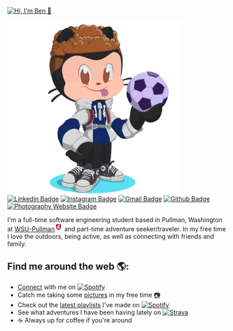 <!-- # Hi, I'm Ben <img src="https://raw.githubusercontent.com/BenjaminMichaelis/BenjaminMichaelis/master/Images/wave.gif" width="30px"> -->

<a href="https://github.com/BenjaminMichaelis"><img alt="Hi, I'm Ben 👋" src="https://github.com/BenjaminMichaelis/BenjaminMichaelis/raw/main/gifs/gh-profileheader-words.gif" /></a>

<img align="left" width="400" src="https://raw.githubusercontent.com/BenjaminMichaelis/BenjaminMichaelis/octocat/Images/Octocat (5).png"> 

[![Linkedin Badge](https://img.shields.io/badge/-BenjaminMichaelis-blue?style=flat&logo=Linkedin&logoColor=white&link=https://www.linkedin.com/in/benjamin-michaelis/)](https://www.linkedin.com/in/benjamin-michaelis/)
[![Instagram Badge](https://img.shields.io/badge/-@benjamin.michaelis-purple?style=flat&logo=instagram&logoColor=white&link=https://www.instagram.com/benjamin.michaelis/)](https://instagram.com/benjamin.michaelis)
[![Gmail Badge](https://img.shields.io/badge/-gitben@michaelis.net-c14438?style=flat&logo=Gmail&logoColor=white&link=mailto:gitben@michaelis.net)](mailto:gitben@michaelis.net)
[![Github Badge](https://img.shields.io/badge/-benjaminmichaelis-green?style=flat&logo=github&logoColor=white&link=https://github.com/BenjaminMichaelis)](https://github.com/BenjaminMichaelis)
[![Photography Website Badge](https://img.shields.io/badge/-PhotographySite-gray?style=flat&logo=Photobucket&logoColor=white&link=https://benjamin.michaelis.net)](https://benjamin.michaelis.net)
<!-- [![Medium Badge](https://img.shields.io/badge/-@BenjaminMichaelis-black?style=flat&labelColor=000000&logo=Medium&link=https://medium.com/@BenjaminMichaelis)](https://medium.com/@BenjaminMichaelis) -->

I'm a full-time software engineering student based in Pullman, Washington at <a href="https://wsu.edu/">WSU-Pullman<img src="https://raw.githubusercontent.com/BenjaminMichaelis/BenjaminMichaelis/master/Images/WSULogo.png" width="18px"/></a> and part-time adventure seeker/traveler.
In my free time I love the outdoors, being active, as well as connecting with friends and family.
## Find me around the web 🌎:
- [Connect](https://www.linkedin.com/in/benjamin-michaelis/) with me on <!--Icon with Link--> <a href="https://www.linkedin.com/in/benjamin-michaelis/"><img alt="Spotify" src="https://img.shields.io/badge/-LinkedIn-blue?style=flat&logo=LinkedIn&logoColor=white&link=https://www.linkedin.com/in/benjamin-michaelis/" width="60px"/></a>
- Catch me taking some <a href="https://www.benjamin.michaelis.net/">pictures</a> in my free time <a href="https://www.benjamin.michaelis.net/">📷</a>
- Check out the [latest playlists](https://open.spotify.com/user/1251087721?si=de5c4e6cdc8a405d) I've made on <a href="https://open.spotify.com/user/1251087721?si=de5c4e6cdc8a405d"><img alt="Spotify" src="https://img.shields.io/badge/-Spotify-limegreen?style=flat&logo=Spotify&logoColor=white&link=https://open.spotify.com/user/1251087721?si=iMDle1guQ6SY4gFpKHRfEA" width="60px"/></a>
- See what adventures I have been having lately on <a href="https://www.strava.com/athletes/9652512"><img alt="Strava" src="https://img.shields.io/badge/-Strava-orange?style=flat&logo=Strava&logoColor=white&link=https://www.strava.com/athletes/9652512" width="60px"/></a>
- ☕️ Always up for coffee if you're around


<!--
Some ideas:
- 🔭 I’m currently working on ...
- 🌱 I’m currently learning ...
- 👯 I’m looking to collaborate on ...
- 🤔 I’m looking for help with ...
- 💬 Ask me about ...
- 📫 How to reach me: ...
- 😄 Pronouns: ...
- ⚡ Fun fact: ...
-->

<!-- Resources -->
<!-- 𝚃𝚢𝚙𝚎𝙸𝚝, 𝚅𝚞𝚎 𝙿𝚊𝚛𝚝𝚒𝚌𝚕𝚎𝙹𝚜, 𝚅𝚞𝚎.𝚓𝚜, and screentogif 𝚏𝚘𝚛 𝚝𝚑𝚎 𝚝𝚢𝚙𝚒𝚗𝚐 𝚒𝚗𝚝𝚛𝚘 gif: https://codesandbox.io/s/githubprofilegraphic-z9r9f <!-- Thanks to @matyo91's helpful comments in their profile README! -->
<!-- Icons: https://simpleicons.org/ -->
<!-- GitHub Stats: https://github.com/anuraghazra/github-readme-stats -->
<!-- Emojis: https://emojipedia.org/emoji/ -->
<!-- HTML Emojis: https://www.fileformat.info/index.htm -->
<!-- Shields: https://shields.io/ -->
<!-- Awesome GitHub Profile README: https://github.com/abhisheknaiidu/awesome-github-profile-readme -->

<!-- Fun commands and designs:
<details>
  <summary>The summary before the dropdown</summary>
  <br>
</details>

<img align="right" alt="GIF" width="400px" src="" />
-->
